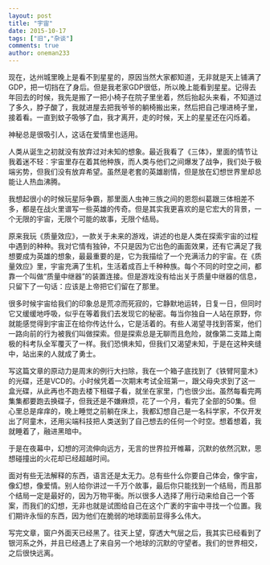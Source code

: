 ```yaml
---
layout: post
title: "宇宙"
date: 2015-10-17
tags: ["旧","杂谈"]
comments: true
author: oneman233
---
```


现在，达州城里晚上是看不到星星的，原因当然大家都知道，无非就是天上铺满了GDP，把一切挡在了身后。但是我老家GDP很低，所以晚上能看到星星。记得去年回去的时候，我先是搬了一把小椅子在院子里坐着，然后抬起头来看，不知道过了多久，脖子酸了，我就进屋去把我爷爷的躺椅搬出来，然后把自己埋进椅子里，接着看。一直到蚊子吸够了血，我才离开，走的时候，天上的星星还在闪烁着。

神秘总是很吸引人，这话在爱情里也适用。

人类从诞生之初就没有放弃过对未知的想象。最近我看了《三体》，里面的情节让我着迷不轻：宇宙里存在着其他种族，而人类与他们之间爆发了战争，我们处于极端劣势，但我们没有放弃希望。虽然是老套的英雄剧情，但是放在幻想世界里却总能让人热血沸腾。

我想起很小的时候玩星际争霸，那里面人虫神三族之间的恩怨纠葛跟三体相差不多，都是在战火里谱写一些英雄的传奇。但是其实我更喜欢的是它宏大的背景，一个无限的宇宙，无限个可能的故事，无限个结局。

原来我玩《质量效应》，一款关于未来的游戏，讲述的也是人类在探索宇宙的过程中遇到的种种。我对它情有独钟，不只是因为它出色的画面效果，还有它满足了我想要成为英雄的想象，最最重要的是，它为我描绘了一个充满活力的宇宙。在《质量效应》里，宇宙充满了生机，生活着成百上千种种族。每个不同的时空之间，都靠一个叫做“质量中继器”的装置连接。但是游戏没有给出关于质量中继器的信息，只留下了一句话：应该是上帝把它们留在了那里。

很多时候宇宙给我们的印象总是荒凉而死寂的，它静默地运转，日复一日，但同时它又缓缓地呼吸，似乎在等着我们去发现它的秘密。每当你独自一人站在原野，你就能感觉得到宇宙正在给你传达什么，它是活着的。有些人渴望寻找到答案，他们一路向前的行为被我们叫做探索。但是探索总是无聊而且危险，就像第二支踏上南极的科考队全军覆灭了一样。我们恐惧未知，但我们又渴望未知，于是在这种夹缝中，站出来的人就成了勇士。

写这篇文章的原动力是周末的例行大扫除，我在一个箱子底找到了《铁臂阿童木》的光碟，还是VCD的。小时候凭着一次期末考试全班第一，跟父母央求到了这一盒光碟，从此再也不跑去楼下租碟子看，就坐在家里，门也很少出。虽然每看完两集集都要跑去换碟子，但我还是不嫌麻烦，花了一个月，看完了全部的50集。但心里总是痒痒的，晚上睡觉之前躺在床上，我都幻想自己是一名科学家，不仅开发出了阿童木，还用尖端科技把人类送到了自己想去的任何一个时空。想着想着，我就睡着了，融进黑暗中。

于是在夜幕中，幻想的河流伸向远方，无言的世界拉开帷幕，沉默的依然沉默，思想碰撞出的火花却已经超越时间。

面对有些无法解释的东西，语言还是太无力。总有些什么你要自己体会，像宇宙，像幻想，像爱情。别人给你讲过一千万个故事，最后你只能找到一个结局，而且那个结局一定是最好的，因为万物平衡。所以很多人选择了用行动来给自己一个答案，而我们的幻想，无非也就是试图给自己在这个广袤的宇宙中寻找一个位置。我们期许永恒的东西，因为他们在脆弱的地球面前显得多么伟大。

写完文章，窗户外面天已经黑了。往天上望，穿透大气层之后，我其实已经看到了银河系之外，并且已经遇上了来自另一个地球的沉默的守望者。我们的世界相交，之后很快远离。